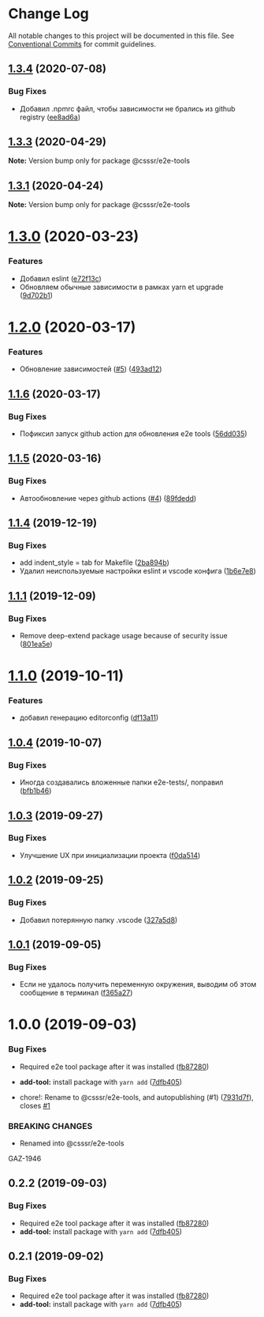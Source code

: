 # Change Log

All notable changes to this project will be documented in this file.
See [Conventional Commits](https://conventionalcommits.org) for commit guidelines.

## [1.3.4](https://github.com/CSSSR/e2e-tools/compare/@csssr/e2e-tools@1.3.3...@csssr/e2e-tools@1.3.4) (2020-07-08)


### Bug Fixes

* Добавил .npmrc файл, чтобы зависимости не брались из github registry ([ee8ad6a](https://github.com/CSSSR/e2e-tools/commit/ee8ad6a2316eb9d86b6f0a5a12c587d3f8faa734))





## [1.3.3](https://github.com/CSSSR/e2e-tools/compare/@csssr/e2e-tools@1.3.1...@csssr/e2e-tools@1.3.3) (2020-04-29)

**Note:** Version bump only for package @csssr/e2e-tools





## [1.3.1](https://github.com/CSSSR/e2e-tools/compare/@csssr/e2e-tools@1.3.0...@csssr/e2e-tools@1.3.1) (2020-04-24)

**Note:** Version bump only for package @csssr/e2e-tools





# [1.3.0](https://github.com/CSSSR/e2e-tools/compare/@csssr/e2e-tools@1.2.0...@csssr/e2e-tools@1.3.0) (2020-03-23)


### Features

* Добавил eslint ([e72f13c](https://github.com/CSSSR/e2e-tools/commit/e72f13cbb3d6b0eaadaf32e3cd3eed3aedb85105))
* Обновляем обычные зависимости в рамках yarn et upgrade ([9d702b1](https://github.com/CSSSR/e2e-tools/commit/9d702b165b4c228c911294daddd19af5398b0e34))





# [1.2.0](https://github.com/CSSSR/e2e-tools/compare/@csssr/e2e-tools@1.1.6...@csssr/e2e-tools@1.2.0) (2020-03-17)


### Features

* Обновление зависимостей ([#5](https://github.com/CSSSR/e2e-tools/issues/5)) ([493ad12](https://github.com/CSSSR/e2e-tools/commit/493ad12fdf0346f44d98cb874257b30d6000c442))





## [1.1.6](https://github.com/CSSSR/e2e-tools/compare/@csssr/e2e-tools@1.1.5...@csssr/e2e-tools@1.1.6) (2020-03-17)


### Bug Fixes

* Пофиксил запуск github action для обновления e2e tools ([56dd035](https://github.com/CSSSR/e2e-tools/commit/56dd0350e06dac6328535bd41f944b034418ca3e))





## [1.1.5](https://github.com/CSSSR/e2e-tools/compare/@csssr/e2e-tools@1.1.4...@csssr/e2e-tools@1.1.5) (2020-03-16)


### Bug Fixes

* Автообновление через github actions ([#4](https://github.com/CSSSR/e2e-tools/issues/4)) ([89fdedd](https://github.com/CSSSR/e2e-tools/commit/89fdedd45100dd3fd0bd3f58b8175135d563327c))





## [1.1.4](https://github.com/csssr-team/e2e-tools/compare/@csssr/e2e-tools@1.1.1...@csssr/e2e-tools@1.1.4) (2019-12-19)


### Bug Fixes

* add indent_style = tab for Makefile ([2ba894b](https://github.com/csssr-team/e2e-tools/commit/2ba894b6d0465cb23b03b980a9e0f8c6438d5617))
* Удалил неиспользуемые настройки eslint и vscode конфига ([1b6e7e8](https://github.com/csssr-team/e2e-tools/commit/1b6e7e8e1887b8f93078983ed188bf52061cbcd8))





## [1.1.1](https://github.com/csssr-team/e2e-tools/compare/@csssr/e2e-tools@1.1.0...@csssr/e2e-tools@1.1.1) (2019-12-09)


### Bug Fixes

* Remove deep-extend package usage because of security issue ([801ea5e](https://github.com/csssr-team/e2e-tools/commit/801ea5e0ab9e34c00b718b0bd1ca9e2374f8cddb))





# [1.1.0](https://github.com/csssr-team/e2e-tools/compare/@csssr/e2e-tools@1.0.4...@csssr/e2e-tools@1.1.0) (2019-10-11)


### Features

* добавил генерацию editorconfig ([df13a11](https://github.com/csssr-team/e2e-tools/commit/df13a11))





## [1.0.4](https://github.com/csssr-team/e2e-tools/compare/@csssr/e2e-tools@1.0.3...@csssr/e2e-tools@1.0.4) (2019-10-07)


### Bug Fixes

* Иногда создавались вложенные папки e2e-tests/, поправил ([bfb1b46](https://github.com/csssr-team/e2e-tools/commit/bfb1b46))





## [1.0.3](https://github.com/csssr-team/e2e-tools/compare/@csssr/e2e-tools@1.0.2...@csssr/e2e-tools@1.0.3) (2019-09-27)


### Bug Fixes

* Улучшение UX при инициализации проекта ([f0da514](https://github.com/csssr-team/e2e-tools/commit/f0da514))





## [1.0.2](https://github.com/csssr-team/e2e-tools/compare/@csssr/e2e-tools@1.0.1...@csssr/e2e-tools@1.0.2) (2019-09-25)


### Bug Fixes

* Добавил потерянную папку .vscode ([327a5d8](https://github.com/csssr-team/e2e-tools/commit/327a5d8))





## [1.0.1](https://github.com/csssr-team/e2e-tools/compare/@csssr/e2e-tools@1.0.0...@csssr/e2e-tools@1.0.1) (2019-09-05)


### Bug Fixes

* Если не удалось получить переменную окружения, выводим об этом сообщение в терминал ([f365a27](https://github.com/csssr-team/e2e-tools/commit/f365a27))





# 1.0.0 (2019-09-03)


### Bug Fixes

* Required e2e tool package after it was installed ([fb87280](https://github.com/csssr-team/e2e-tools/commit/fb87280))
* **add-tool:** install package with `yarn add` ([7dfb405](https://github.com/csssr-team/e2e-tools/commit/7dfb405))


* chore!: Rename to @csssr/e2e-tools, and autopublishing (#1) ([7931d7f](https://github.com/csssr-team/e2e-tools/commit/7931d7f)), closes [#1](https://github.com/csssr-team/e2e-tools/issues/1)


### BREAKING CHANGES

* Renamed into @csssr/e2e-tools

GAZ-1946





## 0.2.2 (2019-09-03)


### Bug Fixes

* Required e2e tool package after it was installed ([fb87280](https://github.com/csssr-team/e2e-tools/commit/fb87280))
* **add-tool:** install package with `yarn add` ([7dfb405](https://github.com/csssr-team/e2e-tools/commit/7dfb405))





## 0.2.1 (2019-09-02)


### Bug Fixes

* Required e2e tool package after it was installed ([fb87280](https://github.com/csssr-team/e2e-tools/commit/fb87280))
* **add-tool:** install package with `yarn add` ([7dfb405](https://github.com/csssr-team/e2e-tools/commit/7dfb405))
